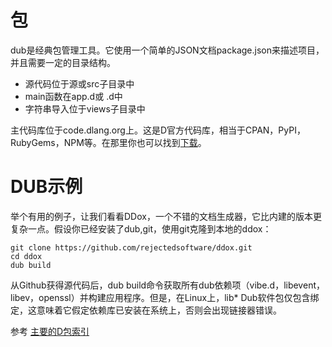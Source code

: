 # 包

dub是经典包管理工具。它使用一个简单的JSON文档package.json来描述项目，并且需要一定的目录结构。

+ 源代码位于源或src子目录中
+ main函数在app.d或<package name> .d中
+ 字符串导入位于views子目录中

主代码库位于code.dlang.org上。这是D官方代码库，相当于CPAN，PyPI，RubyGems，NPM等。在那里你也可以找到[下载](http://code.dlang.org/download)。

# DUB示例
举个有用的例子，让我们看看DDox，一个不错的文档生成器，它比内建的版本更复杂一点。假设你已经安装了dub,git，使用git克隆到本地的ddox：

    git clone https://github.com/rejectedsoftware/ddox.git
    cd ddox
    dub build

从Github获得源代码后，dub build命令获取所有dub依赖项（vibe.d，libevent，libev，openssl）并构建应用程序。但是，在Linux上，lib* Dub软件包仅包含绑定，这意味着它假定依赖库已安装在系统上，否则会出现链接器错误。

参考
[主要的D包索引](http://code.dlang.org/)